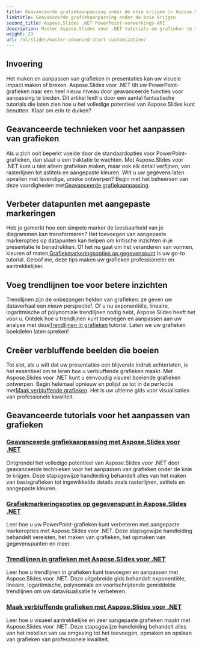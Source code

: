 ```yaml
---
title: Geavanceerde grafiekaanpassing onder de knie krijgen in Aspose.Slides voor .NET
linktitle: Geavanceerde grafiekaanpassing onder de knie krijgen
second_title: Aspose.Slides .NET PowerPoint-verwerkings-API
description: Master Aspose.Slides voor .NET tutorials om grafieken te maken en aan te passen. Leer geavanceerde technieken voor trendlijnen, markeringen en verbluffende datavisualisaties.
weight: 23
url: /nl/slides/master-advanced-chart-customization/
---
```

## Invoering

Het maken en aanpassen van grafieken in presentaties kan uw visuele impact maken of breken. Aspose.Slides voor .NET tilt uw PowerPoint-grafieken naar een heel nieuw niveau door geavanceerde functies voor aanpassing te bieden. Dit artikel leidt u door een aantal fantastische tutorials die laten zien hoe u het volledige potentieel van Aspose.Slides kunt benutten. Klaar om erin te duiken?

## Geavanceerde technieken voor het aanpassen van grafieken

 Als u zich ooit beperkt voelde door de standaardopties voor PowerPoint-grafieken, dan staat u een traktatie te wachten. Met Aspose.Slides voor .NET kunt u niet alleen grafieken maken, maar ook elk detail verfijnen, van rasterlijnen tot astitels en aangepaste kleuren. Wilt u uw gegevens laten opvallen met levendige, unieke ontwerpen? Begin met het beheersen van deze vaardigheden met[Geavanceerde grafiekaanpassing](./advanced-chart-customization/).

## Verbeter datapunten met aangepaste markeringen

Heb je gemerkt hoe een simpele marker de leesbaarheid van je diagrammen kan transformeren? Het toevoegen van aangepaste markeropties op datapunten kan helpen om kritische inzichten in je presentatie te benadrukken. Of het nu gaat om het veranderen van vormen, kleuren of maten,[Grafiekmarkeringsopties op gegevenspunt](./chart-marker-options/) is uw go-to tutorial. Geloof me, deze tips maken uw grafieken professioneler en aantrekkelijker.

## Voeg trendlijnen toe voor betere inzichten

 Trendlijnen zijn de onbezongen helden van grafieken: ze geven uw dataverhaal een nieuw perspectief. Of u nu exponentiële, lineaire, logaritmische of polynomiale trendlijnen nodig hebt, Aspose.Slides heeft het voor u. Ontdek hoe u trendlijnen kunt toevoegen en aanpassen aan uw analyse met deze[Trendlijnen in grafieken](./trend-lines-in-charts/) tutorial. Laten we uw grafieken boekdelen laten spreken!

## Creëer verbluffende beelden die boeien

Tot slot, als u wilt dat uw presentaties een blijvende indruk achterlaten, is het essentieel om te leren hoe u verbluffende grafieken maakt. Met Aspose.Slides voor .NET kunt u eenvoudig visueel boeiende grafieken ontwerpen. Begin helemaal opnieuw en polijst ze tot in de perfectie met[Maak verbluffende grafieken](./create-stunning-chart/). Het is uw ultieme gids voor visualisaties van professionele kwaliteit.

## Geavanceerde tutorials voor het aanpassen van grafieken
### [Geavanceerde grafiekaanpassing met Aspose.Slides voor .NET](./advanced-chart-customization/)
Ontgrendel het volledige potentieel van Aspose.Slides voor .NET door geavanceerde technieken voor het aanpassen van grafieken onder de knie te krijgen. Deze stapsgewijze handleiding behandelt alles van het maken van basisgrafieken tot ingewikkelde details zoals rasterlijnen, astitels en aangepaste kleuren.
### [Grafiekmarkeringsopties op gegevenspunt in Aspose.Slides .NET](./chart-marker-options/)
Leer hoe u uw PowerPoint-grafieken kunt verbeteren met aangepaste markeropties met Aspose.Slides voor .NET. Deze stapsgewijze handleiding behandelt vereisten, het maken van grafieken, het opmaken van gegevenspunten en meer.
### [Trendlijnen in grafieken met Aspose.Slides voor .NET](./trend-lines-in-charts/)
Leer hoe u trendlijnen in grafieken kunt toevoegen en aanpassen met Aspose.Slides voor .NET. Deze uitgebreide gids behandelt exponentiële, lineaire, logaritmische, polynomiale en voortschrijdende gemiddelde trendlijnen om uw datavisualisatie te verbeteren.
### [Maak verbluffende grafieken met Aspose.Slides voor .NET](./create-stunning-chart/)
Leer hoe u visueel aantrekkelijke en zeer aangepaste grafieken maakt met Aspose.Slides voor .NET. Deze stapsgewijze handleiding behandelt alles van het instellen van uw omgeving tot het toevoegen, opmaken en opslaan van grafieken van professionele kwaliteit.